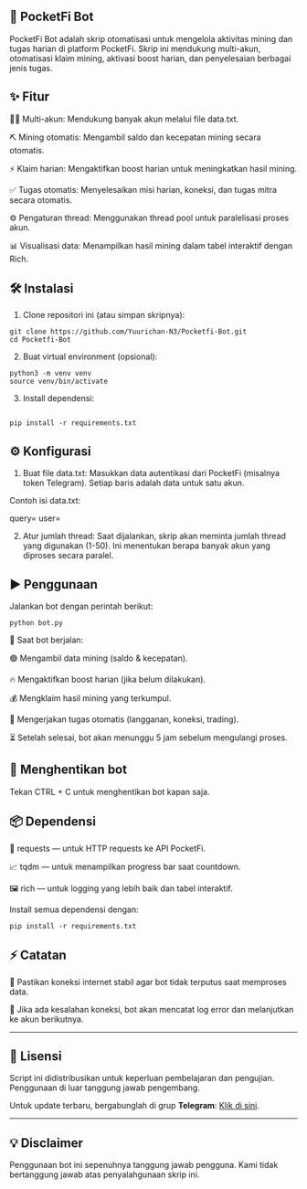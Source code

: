 ## 🚀 PocketFi Bot

PocketFi Bot adalah skrip otomatisasi untuk mengelola aktivitas mining dan tugas harian di platform PocketFi. Skrip ini mendukung multi-akun, otomatisasi klaim mining, aktivasi boost harian, dan penyelesaian berbagai jenis tugas.

## ✨ Fitur

🧑‍🤖 Multi-akun: Mendukung banyak akun melalui file data.txt.

⛏️ Mining otomatis: Mengambil saldo dan kecepatan mining secara otomatis.

⚡ Klaim harian: Mengaktifkan boost harian untuk meningkatkan hasil mining.

✅ Tugas otomatis: Menyelesaikan misi harian, koneksi, dan tugas mitra secara otomatis.

⚙️ Pengaturan thread: Menggunakan thread pool untuk paralelisasi proses akun.

📊 Visualisasi data: Menampilkan hasil mining dalam tabel interaktif dengan Rich.


## 🛠️ Instalasi

1. Clone repositori ini (atau simpan skripnya):

```
git clone https://github.com/Yuurichan-N3/Pocketfi-Bot.git
cd Pocketfi-Bot
```

2. Buat virtual environment (opsional):

```
python3 -m venv venv
source venv/bin/activate
```

3. Install dependensi:
```

pip install -r requirements.txt
```


## ⚙️ Konfigurasi

1. Buat file data.txt:
Masukkan data autentikasi dari PocketFi (misalnya token Telegram). Setiap baris adalah data untuk satu akun.

Contoh isi data.txt:

query=
user=


2. Atur jumlah thread:
Saat dijalankan, skrip akan meminta jumlah thread yang digunakan (1-50). Ini menentukan berapa banyak akun yang diproses secara paralel.



## ▶️ Penggunaan

Jalankan bot dengan perintah berikut:

```
python bot.py
```

🔸 Saat bot berjalan:

🟢 Mengambil data mining (saldo & kecepatan).

🔥 Mengaktifkan boost harian (jika belum dilakukan).

💰 Mengklaim hasil mining yang terkumpul.

🏁 Mengerjakan tugas otomatis (langganan, koneksi, trading).

⏳ Setelah selesai, bot akan menunggu 5 jam sebelum mengulangi proses.


## 🛑 Menghentikan bot

Tekan CTRL + C untuk menghentikan bot kapan saja.

## 📦 Dependensi

📩 requests — untuk HTTP requests ke API PocketFi.

📈 tqdm — untuk menampilkan progress bar saat countdown.

🖼️ rich — untuk logging yang lebih baik dan tabel interaktif.


Install semua dependensi dengan:

```
pip install -r requirements.txt
```

## ⚡ Catatan

📶 Pastikan koneksi internet stabil agar bot tidak terputus saat memproses data.

🚨 Jika ada kesalahan koneksi, bot akan mencatat log error dan melanjutkan ke akun berikutnya.


---


## 📜 Lisensi  

Script ini didistribusikan untuk keperluan pembelajaran dan pengujian. Penggunaan di luar tanggung jawab pengembang.  

Untuk update terbaru, bergabunglah di grup **Telegram**: [Klik di sini](https://t.me/sentineldiscus).


---

## 💡 Disclaimer
Penggunaan bot ini sepenuhnya tanggung jawab pengguna. Kami tidak bertanggung jawab atas penyalahgunaan skrip ini.
